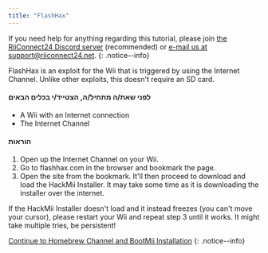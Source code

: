 ```yaml
---
title: "FlashHax"
---
```


If you need help for anything regarding this tutorial, please join [the RiiConnect24 Discord server](https://discord.gg/rc24) (recommended) or [e-mail us at support@riiconnect24.net](mailto:support@riiconnect24.net).
{: .notice--info}

FlashHax is an exploit for the Wii that is triggered by using the Internet Channel. Unlike other exploits, this doesn't require an SD card.

#### לפני שאת/ה מתחיל/ה, הצטייד/י בכלים הבאים

- A Wii with an Internet connection
- The Internet Channel

#### הוראות

1. Open up the Internet Channel on your Wii.
2. Go to flashhax.com in the browser and bookmark the page.
3. Open the site from the bookmark. It'll then proceed to download and load the HackMii Installer. It may take some time as it is downloading the installer over the internet.

If the HackMii Installer doesn't load and it instead freezes (you can't move your cursor), please restart your Wii and repeat step 3 until it works. It might take multiple tries, be persistent!

[Continue to Homebrew Channel and BootMii Installation](hbc)
{: .notice--info}
